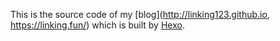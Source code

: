 This is the source code of my [blog](http://linking123.github.io, https://linking.fun/) which is built by [Hexo](https://hexo.io/).

